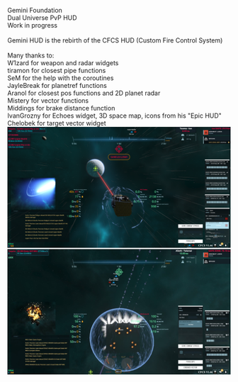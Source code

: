 Gemini Foundation<br/>
Dual Universe PvP HUD<br/>
Work in progress<br/>
<br/>
Gemini HUD is the rebirth of the CFCS HUD (Custom Fire Control System)<br/>
<br/>
Many thanks to:<br/>
 W1zard for weapon and radar widgets<br/>
 tiramon for closest pipe functions<br/>
 SeM for the help with the coroutines<br/>
 JayleBreak for planetref functions<br/>
 Aranol for closest pos functions and 2D planet radar<br/>
 Mistery for vector functions<br/>
 Middings for brake distance function<br/>
 IvanGrozny for Echoes widget, 3D space map, icons from his "Epic HUD"<br/>
 Chelobek for target vector widget<br/>
 ![example1](https://github.com/Crusader93/Gemini-HUD/blob/main/images/1.png)<br/>
 ![example2](https://github.com/Crusader93/Gemini-HUD/blob/main/images/2.png)<br/>